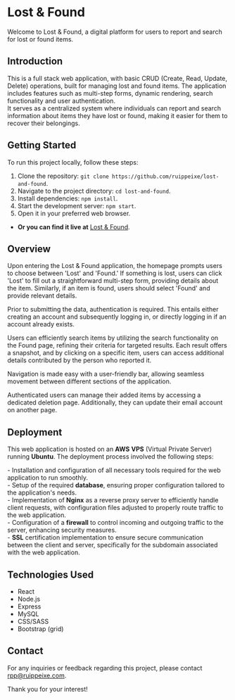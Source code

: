 # Lost & Found

Welcome to Lost & Found, a digital platform for users to report and search for lost or found items.

## Introduction

This is a full stack web application, with basic CRUD (Create, Read, Update, Delete) operations, built for managing lost and found items. The application includes features such as multi-step forms, dynamic rendering, search functionality and user authentication. \
It serves as a centralized system where individuals can report and search information about items they have lost or found, making it easier for them to recover their belongings.

## Getting Started

To run this project locally, follow these steps:

1. Clone the repository: `git clone https://github.com/ruippeixe/lost-and-found`.
2. Navigate to the project directory: `cd lost-and-found`.
3. Install dependencies: `npm install`.
4. Start the development server: `npm start`.
5. Open it in your preferred web browser.

- **Or you can find it live at** [Lost & Found](https://lost-and-found.ruippeixe.com/).

## Overview

Upon entering the Lost & Found application, the homepage prompts users to choose between 'Lost' and 'Found.' If something is lost, users can click 'Lost' to fill out a straightforward multi-step form, providing details about the item. Similarly, if an item is found, users should select 'Found' and provide relevant details.

Prior to submitting the data, authentication is required. This entails either creating an account and subsequently logging in, or directly logging in if an account already exists.

Users can efficiently search items by utilizing the search functionality on the Found page, refining their criteria for targeted results. Each result offers a snapshot, and by clicking on a specific item, users can access additional details contributed by the person who reported it.

Navigation is made easy with a user-friendly bar, allowing seamless movement between different sections of the application.

Authenticated users can manage their added items by accessing a dedicated deletion page. Additionally, they can update their email account on another page.

## Deployment

This web application is hosted on an **AWS** **VPS** (Virtual Private Server) running **Ubuntu**. The deployment process involved the following steps:

\- Installation and configuration of all necessary tools required for the web application to run smoothly. \
\- Setup of the required **database**, ensuring proper configuration tailored to the application's needs. \
\- Implementation of **Nginx** as a reverse proxy server to efficiently handle client requests, with configuration files adjusted to properly route traffic to the web application. \
\- Configuration of a **firewall** to control incoming and outgoing traffic to the server, enhancing security measures. \
\- **SSL** certification implementation to ensure secure communication between the client and server, specifically for the subdomain associated with the web application.

## Technologies Used

- React
- Node.js
- Express
- MySQL
- CSS/SASS
- Bootstrap (grid)

## Contact

For any inquiries or feedback regarding this project, please contact [rpp@ruippeixe.com](mailto:rpp@ruippeixe.com).

Thank you for your interest!
